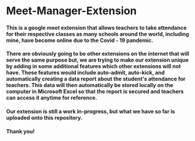 # Meet-Manager-Extension
#### This is a google meet extension that allows teachers to take attendance for their respective classes as many schools around the world, including mine, have become online due to the Covid - 19 pandemic. 

#### There are obviously going to be other extensions on the internet that will serve the same purpose but, we are trying to make our extension unique by adding in some additional features which other extensions will not have. These features would include auto-admit, auto-kick, and automatically creating a data report about the student's attendance for teachers. This data will then automatically be  stored locally on the computer in Microsoft Excel so that the report is secured and teachers can access it anytime for reference. 

#### Our extension is still a work in-progress, but what we have so far is uploaded onto this repository. 

#### Thank you! 
